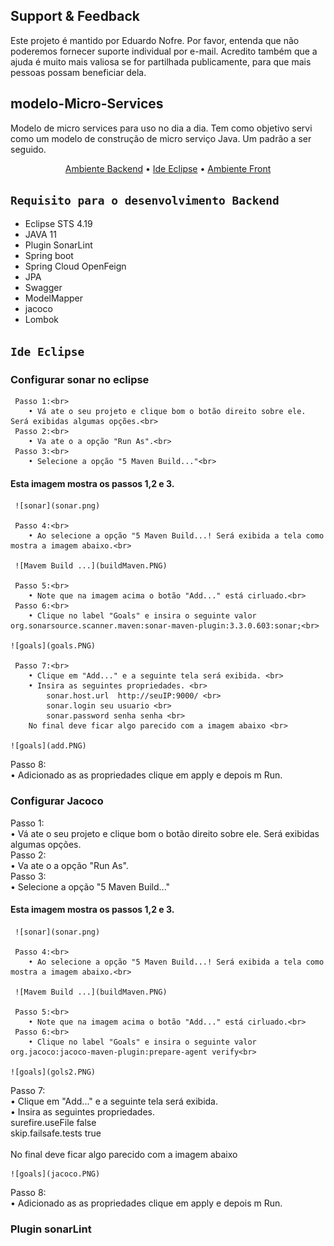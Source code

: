 ## Support & Feedback<BR>
Este projeto é mantido por Eduardo Nofre. Por favor, entenda que não poderemos fornecer suporte individual por e-mail. Acredito também que a ajuda é muito mais valiosa se for partilhada publicamente, para que mais pessoas possam beneficiar dela.

## modelo-Micro-Services
Modelo de micro services para uso no dia  a dia.
Tem como objetivo servi como um modelo de construção de micro serviço Java. Um padrão a ser seguido.

<p align="center">
   <a href="#ambiente-dev-backend">Ambiente Backend</a> •
   <a href="#infra-estrutura-aws">Ide Eclipse</a> •
  <a href="#ambiente-dev-front">Ambiente Front</a>
</p>

## `Requisito para o desenvolvimento Backend`
- Eclipse STS 4.19
- JAVA 11 
- Plugin SonarLint
- Spring boot 
- Spring Cloud OpenFeign
- JPA
- Swagger 
- ModelMapper 
- jacoco 
- Lombok

## `Ide Eclipse`
### Configurar sonar no eclipse<br>
     Passo 1:<br>
        • Vá ate o seu projeto e clique bom o botão direito sobre ele. Será exibidas algumas opções.<br>
     Passo 2:<br>
        • Va ate o a opção "Run As".<br>
     Passo 3:<br>
        • Selecione a opção "5 Maven Build..."<br>
        
  #### Esta imagem mostra os passos 1,2 e 3.

     ![sonar](sonar.png)

     Passo 4:<br>
        • Ao selecione a opção "5 Maven Build...! Será exibida a tela como mostra a imagem abaixo.<br>
  
     ![Mavem Build ...](buildMaven.PNG)
  
     Passo 5:<br>
        • Note que na imagem acima o botão "Add..." está cirluado.<br>
     Passo 6:<br>
        • Clique no label "Goals" e insira o seguinte valor org.sonarsource.scanner.maven:sonar-maven-plugin:3.3.0.603:sonar;<br>

    ![goals](goals.PNG)
  
     Passo 7:<br>
        • Clique em "Add..." e a seguinte tela será exibida. <br>
        • Insira as seguintes propriedades. <br>
            sonar.host.url  http://seuIP:9000/ <br>
            sonar.login seu usuario <br>
            sonar.password senha senha <br>            
        No final deve ficar algo parecido com a imagem abaixo <br>

    ![goals](add.PNG)
  
   Passo 8: <br>
       • Adicionado as as propriedades clique em apply e depois m Run.<br>
  
### Configurar Jacoco
 Passo 1:<br>
        • Vá ate o seu projeto e clique bom o botão direito sobre ele. Será exibidas algumas opções.<br>
     Passo 2:<br>
        • Va ate o a opção "Run As".<br>
     Passo 3:<br>
        • Selecione a opção "5 Maven Build..."<br>
        
  #### Esta imagem mostra os passos 1,2 e 3.

     ![sonar](sonar.png)

     Passo 4:<br>
        • Ao selecione a opção "5 Maven Build...! Será exibida a tela como mostra a imagem abaixo.<br>
  
     ![Mavem Build ...](buildMaven.PNG)
  
     Passo 5:<br>
        • Note que na imagem acima o botão "Add..." está cirluado.<br>
     Passo 6:<br>
        • Clique no label "Goals" e insira o seguinte valor org.jacoco:jacoco-maven-plugin:prepare-agent verify<br>

    ![goals](gols2.PNG)

  Passo 7:<br>
        • Clique em "Add..." e a seguinte tela será exibida. <br>
        • Insira as seguintes propriedades. <br>
               surefire.useFile false <br>
               skip.failsafe.tests true   <br>     
        No final deve ficar algo parecido com a imagem abaixo <br>

    ![goals](jacoco.PNG)
  
   Passo 8: <br>
       • Adicionado as as propriedades clique em apply e depois m Run.<br>
  
### Plugin sonarLint
